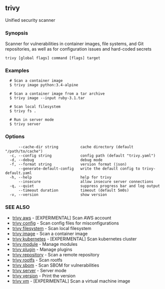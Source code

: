 ## trivy

Unified security scanner

### Synopsis

Scanner for vulnerabilities in container images, file systems, and Git repositories, as well as for configuration issues and hard-coded secrets

```
trivy [global flags] command [flags] target
```

### Examples

```
  # Scan a container image
  $ trivy image python:3.4-alpine

  # Scan a container image from a tar archive
  $ trivy image --input ruby-3.1.tar

  # Scan local filesystem
  $ trivy fs .

  # Run in server mode
  $ trivy server
```

### Options

```
      --cache-dir string          cache directory (default "/path/to/cache")
  -c, --config string             config path (default "trivy.yaml")
  -d, --debug                     debug mode
  -f, --format string             version format (json)
      --generate-default-config   write the default config to trivy-default.yaml
  -h, --help                      help for trivy
      --insecure                  allow insecure server connections
  -q, --quiet                     suppress progress bar and log output
      --timeout duration          timeout (default 5m0s)
  -v, --version                   show version
```

### SEE ALSO

* [trivy aws](trivy_aws.md)	 - [EXPERIMENTAL] Scan AWS account
* [trivy config](trivy_config.md)	 - Scan config files for misconfigurations
* [trivy filesystem](trivy_filesystem.md)	 - Scan local filesystem
* [trivy image](trivy_image.md)	 - Scan a container image
* [trivy kubernetes](trivy_kubernetes.md)	 - [EXPERIMENTAL] Scan kubernetes cluster
* [trivy module](trivy_module.md)	 - Manage modules
* [trivy plugin](trivy_plugin.md)	 - Manage plugins
* [trivy repository](trivy_repository.md)	 - Scan a remote repository
* [trivy rootfs](trivy_rootfs.md)	 - Scan rootfs
* [trivy sbom](trivy_sbom.md)	 - Scan SBOM for vulnerabilities
* [trivy server](trivy_server.md)	 - Server mode
* [trivy version](trivy_version.md)	 - Print the version
* [trivy vm](trivy_vm.md)	 - [EXPERIMENTAL] Scan a virtual machine image

